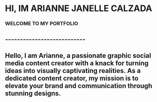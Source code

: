 # HI, IM ARIANNE JANELLE CALZADA

### WELCOME TO MY PORTFOLIO

## ---------------------------

## Hello, I am Arianne, a passionate graphic social media content creator with a knack for turning ideas into visually captivating realities. As a dedicated content creator, my mission is to elevate your brand and communication through stunning designs.